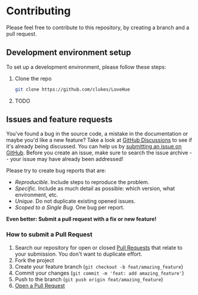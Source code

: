 # Contributing

Please feel free to contribute to this repository, by creating a branch and a pull request.

## Development environment setup

To set up a development environment, please follow these steps:

1. Clone the repo

   ```sh
   git clone https://github.com/clukes/LoveHue
   ```

2. TODO

## Issues and feature requests

You've found a bug in the source code, a mistake in the documentation or maybe you'd like a new feature? 
Take a look at [GitHub Discussions](https://github.com/clukes/LoveHue/discussions) to see if it's already being discussed.
You can help us by [submitting an issue on GitHub](https://github.com/clukes/LoveHue/issues). Before you create an issue, make sure to search the issue archive -- your issue may have already been addressed!

Please try to create bug reports that are:

- _Reproducible._ Include steps to reproduce the problem.
- _Specific._ Include as much detail as possible: which version, what environment, etc.
- _Unique._ Do not duplicate existing opened issues.
- _Scoped to a Single Bug._ One bug per report.

**Even better: Submit a pull request with a fix or new feature!**

### How to submit a Pull Request

1. Search our repository for open or closed
   [Pull Requests](https://github.com/clukes/LoveHue/pulls)
   that relate to your submission. You don't want to duplicate effort.
2. Fork the project
3. Create your feature branch (`git checkout -b feat/amazing_feature`)
4. Commit your changes (`git commit -m 'feat: add amazing_feature'`)
5. Push to the branch (`git push origin feat/amazing_feature`)
6. [Open a Pull Request](https://github.com/clukes/LoveHue/compare?expand=1)